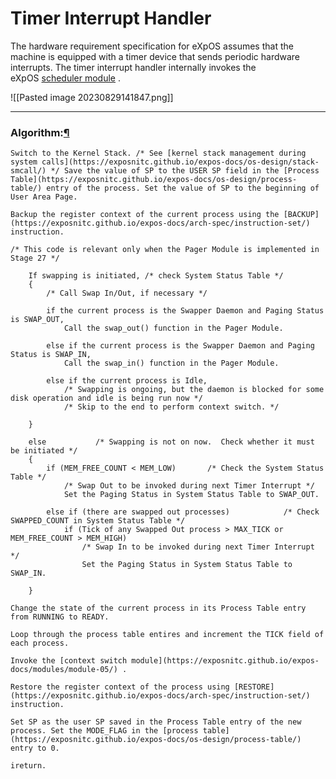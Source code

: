 # Timer Interrupt Handler

The hardware requirement specification for eXpOS assumes that the machine is equipped with a timer device that sends periodic hardware interrupts. The timer interrupt handler internally invokes the eXpOS [scheduler module](https://exposnitc.github.io/expos-docs/modules/module-05/) .

![[Pasted image 20230829141847.png]]

---

### Algorithm:[¶](https://exposnitc.github.io/expos-docs/os-design/timer/#algorithm "Permanent link")

```ad-note
Switch to the Kernel Stack. /* See [kernel stack management during system calls](https://exposnitc.github.io/expos-docs/os-design/stack-smcall/) */ Save the value of SP to the USER SP field in the [Process Table](https://exposnitc.github.io/expos-docs/os-design/process-table/) entry of the process. Set the value of SP to the beginning of User Area Page.

Backup the register context of the current process using the [BACKUP](https://exposnitc.github.io/expos-docs/arch-spec/instruction-set/) instruction.

/* This code is relevant only when the Pager Module is implemented in Stage 27 */

	If swapping is initiated, /* check System Status Table */
	{
	    /* Call Swap In/Out, if necessary */
	
	    if the current process is the Swapper Daemon and Paging Status is SWAP_OUT,
	        Call the swap_out() function in the Pager Module.
	
	    else if the current process is the Swapper Daemon and Paging Status is SWAP_IN, 
	        Call the swap_in() function in the Pager Module.
	
	    else if the current process is Idle,                          
	        /* Swapping is ongoing, but the daemon is blocked for some disk operation and idle is being run now */
	        /* Skip to the end to perform context switch. */
	
	}
	
	else           /* Swapping is not on now.  Check whether it must be initiated */
	{
	    if (MEM_FREE_COUNT < MEM_LOW)       /* Check the System Status Table */
	        /* Swap Out to be invoked during next Timer Interrupt */
	        Set the Paging Status in System Status Table to SWAP_OUT.
	
	    else if (there are swapped out processes)            /* Check SWAPPED_COUNT in System Status Table */
	        if (Tick of any Swapped Out process > MAX_TICK or MEM_FREE_COUNT > MEM_HIGH)
	            /* Swap In to be invoked during next Timer Interrupt */
	            Set the Paging Status in System Status Table to SWAP_IN.
	
	}

Change the state of the current process in its Process Table entry from RUNNING to READY.

Loop through the process table entires and increment the TICK field of each process.

Invoke the [context switch module](https://exposnitc.github.io/expos-docs/modules/module-05/) .

Restore the register context of the process using [RESTORE](https://exposnitc.github.io/expos-docs/arch-spec/instruction-set/) instruction. 

Set SP as the user SP saved in the Process Table entry of the new process. Set the MODE_FLAG in the [process table](https://exposnitc.github.io/expos-docs/os-design/process-table/) entry to 0.

ireturn.
```



